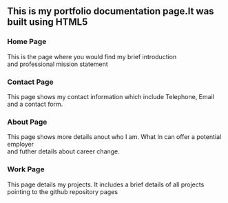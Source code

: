 <!DOCTYPE html>
<html lang="en" dir="ltr">
  <head>
    <meta charset="utf-8" />
    <title>My meetApp Documentation Page</title>
  </head>
  <body>

<h2>This is my portfolio documentation page.It was built using HTML5</h2>

<h3>Home Page</h3>
  <p>This is the page where you would find my brief introduction
    <br> and professional mission statement
  </p>

<h3>Contact Page</h3>
  <p>This page shows my contact information which include Telephone, Email and a contact form.
  </p>

<h3>About Page</h3>
  <p>This page shows more details anout who I am. What In can offer a potential employer 
    <br>and futher details about career change.
  </p>

<h3>Work Page</h3>
  <p>This page details my projects. It includes a brief details of all projects 
    <br>pointing to the github repository pages
  </p>
</body>
</html>
